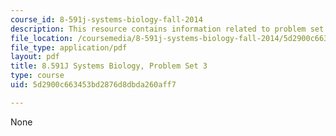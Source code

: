```yaml
---
course_id: 8-591j-systems-biology-fall-2014
description: This resource contains information related to problem set 3.
file_location: /coursemedia/8-591j-systems-biology-fall-2014/5d2900c663453bd2876d8dbda260aff7_MIT8_591JF14_ProblemSet3.pdf
file_type: application/pdf
layout: pdf
title: 8.591J Systems Biology, Problem Set 3
type: course
uid: 5d2900c663453bd2876d8dbda260aff7

---
```

None